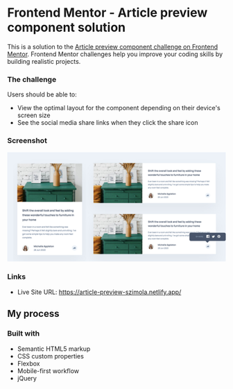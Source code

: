 # Frontend Mentor - Article preview component solution

This is a solution to the [Article preview component challenge on Frontend Mentor](https://www.frontendmentor.io/challenges/article-preview-component-dYBN_pYFT). Frontend Mentor challenges help you improve your coding skills by building realistic projects. 

### The challenge

Users should be able to:

- View the optimal layout for the component depending on their device's screen size
- See the social media share links when they click the share icon

### Screenshot
![](./screenshot.jpg)

### Links

- Live Site URL: https://article-preview-szimola.netlify.app/

## My process

### Built with

- Semantic HTML5 markup
- CSS custom properties
- Flexbox
- Mobile-first workflow
- jQuery

